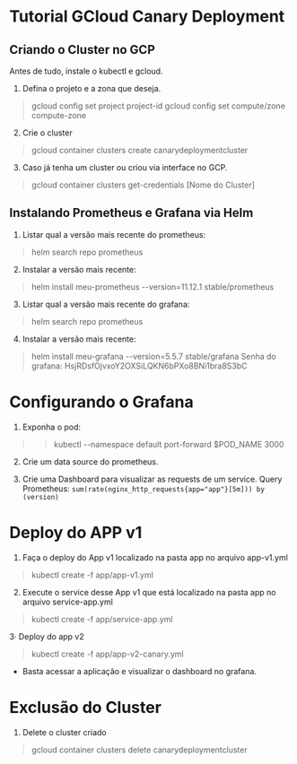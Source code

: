 # Tutorial GCloud Canary Deployment

## Criando o Cluster no GCP
Antes de tudo, instale o kubectl e gcloud.

1. Defina o projeto e a zona que deseja.
> gcloud config set project project-id
> gcloud config set compute/zone compute-zone

2. Crie o cluster
> gcloud container clusters create canarydeploymentcluster

3. Caso já tenha um cluster ou criou via interface no GCP.
> gcloud container clusters get-credentials [Nome do Cluster]

## Instalando Prometheus e Grafana via Helm

1. Listar qual a versão mais recente do prometheus:
> helm search repo prometheus

2. Instalar a versão mais recente:
> helm install meu-prometheus --version=11.12.1 stable/prometheus

3. Listar qual a versão mais recente do grafana:
> helm search repo prometheus

4. Instalar a versão mais recente:
> helm install meu-grafana --version=5.5.7 stable/grafana
> Senha do grafana: HsjRDsfOjvxoY2OXSiLQKN6bPXo8BNi1bra8S3bC

# Configurando o Grafana

1. Exponha o pod:
>> kubectl --namespace default port-forward $POD_NAME 3000

2. Crie um data source do prometheus.

3. Crie uma Dashboard para visualizar as requests de um service.
Query Prometheus:
``` sum(rate(nginx_http_requests{app="app"}[5m])) by (version) ```

# Deploy do APP v1

1. Faça o deploy do App v1 localizado na pasta app no arquivo app-v1.yml
> kubectl create -f app/app-v1.yml

2. Execute o service desse App v1 que está localizado na pasta app no arquivo service-app.yml
> kubectl create -f app/service-app.yml

3· Deploy do app v2
> kubectl create -f app/app-v2-canary.yml

- Basta acessar a aplicação e visualizar o dashboard no grafana.

# Exclusão do Cluster

1. Delete o cluster criado
> gcloud container clusters delete canarydeploymentcluster
